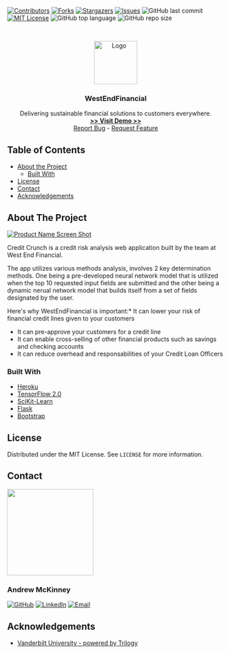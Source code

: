 
<!--
README Template Author: otheneildrew
Template Source: https://github.com/othneildrew/Best-README-Template
Version Author: Andrew McKinney
-->
<!-- PROJECT SHIELDS -->
[![Contributors][contributors-shield]][contributors-url]
[![Forks][forks-shield]][forks-url]
[![Stargazers][stars-shield]][stars-url]
[![Issues][issues-shield]][issues-url]
![GitHub last commit](https://img.shields.io/github/last-commit/ARMcK-Hub/West-End-Financial)
[![MIT License][license-shield]][license-url]
![GitHub top language](https://img.shields.io/github/languages/top/ARMcK-Hub/West-End-Financial)
![GitHub repo size](https://img.shields.io/github/repo-size/ARMcK-Hub/West-End-Financial)

<!-- PROJECT LOGO -->
<br />
<p align="center">
  <a href="https://westendfinancial.herokuapp.com/">
    <img src="https://raw.githubusercontent.com/ARMcK-hub/West-End-Financial/master/Images/App_Home.png" alt="Logo" width="100" height="100">
  </a>

  <h3 align="center">WestEndFinancial</h3>

  <p align="center">
    Delivering sustainable financial solutions to customers everywhere.
    <br />
    <a href="https://westendfinancial.herokuapp.com/" target="_blank"><strong> >> Visit Demo >> </strong></a>
    <br />
    <a href="https://github.com/ARMcK-Hub/West-End-Financial/issues">Report Bug</a>
    -
    <a href="https://github.com/ARMcK-Hub/West-End-Financial/issues">Request Feature</a>
  </p>
</p>

<!-- TABLE OF CONTENTS -->
## Table of Contents

* [About the Project](#about-the-project)
  * [Built With](#built-with)
* [License](#license)
* [Contact](#contact)
* [Acknowledgements](#acknowledgements)

<!-- ABOUT THE PROJECT -->
## About The Project

[![Product Name Screen Shot][product-screenshot]](https://raw.githubusercontent.com/ARMcK-hub/West-End-Financial/master/Images/App_Home.png)

Credit Crunch is a credit risk analysis web application built by the team at West End Financial.

The app utilizes various methods analysis, involves 2 key determination methods. One being a pre-developed neural network model that is utilized when the top 10 requested input fields are submitted and the other being a dynamic nerual network model that builds itself from a set of fields designated by the user.

Here's why WestEndFinancial is important:* It can lower your risk of financial credit lines given to your customers
* It can pre-approve your customers for a credit line
* It can enable cross-selling of other financial products such as savings and checking accounts
* It can reduce overhead and responsabilities of your Credit Loan Officers
### Built With
* [Heroku](https://www.heroku.com/home)
* [TensorFlow 2.0](https://www.tensorflow.org/)
* [SciKit-Learn](https://scikit-learn.org/stable/index.html)
* [Flask](https://flask.palletsprojects.com/en/1.1.x/)
* [Bootstrap](https://getbootstrap.com)
<!-- LICENSE -->
## License

Distributed under the MIT License. See `LICENSE` for more information.
<!-- CONTACT -->
## Contact

<img src="https://avatars3.githubusercontent.com/u/57081049?s=460&u=1260bc893922a063a29f437d8565e4b970fe45ca&v=4" width=200>
<h3>Andrew McKinney</h3>

[![GitHub][github-shield]][github-url]
[![LinkedIn][linkedin-shield]][linkedin-url]
[![Email][email-shield]][email-url]

<!-- ACKNOWLEDGEMENTS -->
## Acknowledgements
* [Vanderbilt University - powered by Trilogy](https://bootcamps.vanderbilt.edu/data/)
<!-- MARKDOWN LINKS & IMAGES -->
<!-- https://www.markdownguide.org/basic-syntax/#reference-style-links -->

<!-- Stock -->
[license-url]: https://github.com/ARMcK-Hub/West-End-Financial/blob/master/LICENSE.txt
[linkedin-shield]: https://img.shields.io/badge/-LinkedIn-black.svg?style=flat&logo=linkedin&colorB=555
[linkedin-url]: https://www.linkedin.com/in/drew-mckinney/
[email-shield]: https://img.shields.io/badge/-Email-black.svg?style=flat&colorB=555
[email-url]: mailto:andrewryanmckinney@gmail.com
[github-shield]: https://img.shields.io/badge/-GitHub-black.svg?style=flat&colorB=555
[github-url]: https://github.com/ARMcK-Hub
[languages-shield]: https://img.shields.io/badge/-GitHub-black.svg?style=flat&colorB=555


<!-- Project Dynamic -->
[license-shield]: https://img.shields.io/github/license/ARMcK-Hub/West-End-Financial.svg?style=flat
[contributors-shield]: https://img.shields.io/github/contributors/ARMcK-Hub/West-End-Financial.svg?style=flat
[contributors-url]: https://github.com/ARMcK-Hub/West-End-Financial/graphs/contributors
[forks-shield]: https://img.shields.io/github/forks/ARMcK-Hub/West-End-Financial.svg?style=flat
[forks-url]: https://github.com/ARMcK-Hub/West-End-Financial/network/members
[stars-shield]: https://img.shields.io/github/stars/ARMcK-Hub/West-End-Financial.svg?style=flat
[stars-url]: https://github.com/ARMcK-Hub/West-End-Financial/stargazers
[issues-shield]: https://img.shields.io/github/issues/ARMcK-Hub/West-End-Financial.svg?style=flat
[issues-url]: https://github.com/ARMcK-Hub/West-End-Financial/issues
[product-screenshot]: https://raw.githubusercontent.com/ARMcK-hub/West-End-Financial/master/Images/App_Home.png